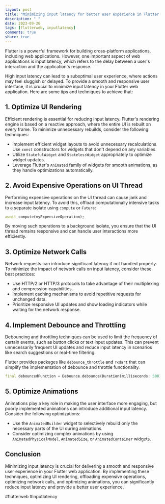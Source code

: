 ```yaml
---
layout: post
title: "Minimizing input latency for better user experience in Flutter web"
description: " "
date: 2023-09-26
tags: [flutterweb, inputlatency]
comments: true
share: true
---
```


Flutter is a powerful framework for building cross-platform applications, including web applications. However, one important aspect of web applications is input latency, which refers to the delay between a user's interaction and the application's response.

High input latency can lead to a suboptimal user experience, where actions may feel sluggish or delayed. To provide a smooth and responsive user interface, it is crucial to minimize input latency in your Flutter web application. Here are some tips and techniques to achieve that:

## 1. Optimize UI Rendering

Efficient rendering is essential for reducing input latency. Flutter's rendering engine is based on a reactive approach, where the entire UI is rebuilt on every frame. To minimize unnecessary rebuilds, consider the following techniques:

- Implement efficient widget layouts to avoid unnecessary recalculations. Use `const` constructors for widgets that don't depend on any variables.
- Utilize `StatefulWidget` and `StatelessWidget` appropriately to optimize widget updates.
- Leverage Flutter's `Animated` family of widgets for smooth animations, as they handle optimizations automatically.

## 2. Avoid Expensive Operations on UI Thread

Performing expensive operations on the UI thread can cause jank and increase input latency. To avoid this, offload computationally intensive tasks to a separate isolate using `compute` or `Future`:

```dart
await compute(myExpensiveOperation);
```

By moving such operations to a background isolate, you ensure that the UI thread remains responsive and can handle user interactions more efficiently.

## 3. Optimize Network Calls

Network requests can introduce significant latency if not handled properly. To minimize the impact of network calls on input latency, consider these best practices:

- Use HTTP/2 or HTTP/3 protocols to take advantage of their multiplexing and compression capabilities.
- Implement caching mechanisms to avoid repetitive requests for unchanged data.
- Prioritize responsive UI updates and show loading indicators while waiting for the network response.

## 4. Implement Debounce and Throttling

Debouncing and throttling techniques can be used to limit the frequency of certain events, such as button clicks or text input updates. This can prevent unnecessarily frequent UI updates and reduce input latency in scenarios like search suggestions or real-time filtering.

Flutter provides packages like `debounce_throttle` and `rxdart` that can simplify the implementation of debounce and throttle functionality.

```dart
final debouncedFunction = Debounce.debounce(Duration(milliseconds: 500), myFunction);
```

## 5. Optimize Animations

Animations play a key role in making the user interface more engaging, but poorly implemented animations can introduce additional input latency. Consider the following optimizations:

- Use the `AnimatedBuilder` widget to selectively rebuild only the necessary parts of the UI during animations.
- Consider optimizing complex animations by using `AnimatedPhysicalModel`, `AnimatedSize`, or `AnimatedContainer` widgets.

## Conclusion

Minimizing input latency is crucial for delivering a smooth and responsive user experience in your Flutter web application. By implementing these techniques, optimizing UI rendering, offloading expensive operations, optimizing network calls, and optimizing animations, you can significantly reduce input latency and provide a better user experience.

#flutterweb #inputlatency